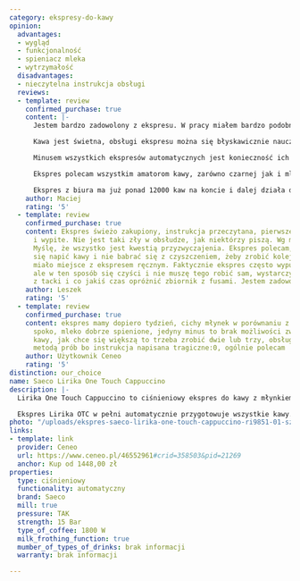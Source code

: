 ```yaml
---
category: ekspresy-do-kawy
opinion:
  advantages:
  - wygląd
  - funkcjonalność
  - spieniacz mleka
  - wytrzymałość
  disadvantages:
  - nieczytelna instrukcja obsługi
  reviews:
  - template: review
    confirmed_purchase: true
    content: |-
      Jestem bardzo zadowolony z ekspresu. W pracy miałem bardzo podobny ekspres, ale z ręcznym spieniaczem mleka, dyszą. Tutaj jest automatyczne spienianie, które sprawdza się znakomicie.

      Kawa jest świetna, obsługi ekspresu można się błyskawicznie nauczyć, nawet mimo początkowych obaw i konieczności korzystania z instrukcji. Po dwóch dniach już wszystko wchodzi w krew.

      Minusem wszystkich ekspresów automatycznych jest konieczność ich regularnego czyszczenia, tutaj jest nie inaczej, ale za wygodę w przygotowaniu kawy trzeba płacić koniecznością konserwacji.

      Ekspres polecam wszystkim amatorom kawy, zarówno czarnej jak i mlecznej. Ekspres jest świetny i w bardzo przystępnej cenie.

      Ekspres z biura ma już ponad 12000 kaw na koncie i dalej działa dobrze, więc liczę również na długowieczność.
    author: Maciej
    rating: '5'
  - template: review
    confirmed_purchase: true
    content: Ekspres świeżo zakupiony, instrukcja przeczytana, pierwsze kawy zrobione
      i wypite. Nie jest taki zły w obsłudze, jak niektórzy piszą. Wg mnie jest intuicyjny.
      Myślę, że wszystko jest kwestią przyzwyczajenia. Ekspres polecam, w końcu można
      się napić kawy i nie babrać się z czyszczeniem, żeby zrobić kolejną, jak to
      miało miejsce z ekspresem ręcznym. Faktycznie ekspres często wypuszcza wodę,
      ale w ten sposób się czyści i nie muszę tego robić sam, wystarczy opróżnić wodę
      z tacki i co jakiś czas opróżnić zbiornik z fusami. Jestem zadowolony z zakupu.
    author: Leszek
    rating: '5'
  - template: review
    confirmed_purchase: true
    content: ekspres mamy dopiero tydzień, cichy młynek w porównaniu z krupsem, kawa
      spoko, mleko dobrze spienione, jedyny minus to brak możliwości zwiększania ilości
      kawy, jak chce się większą to trzeba zrobić dwie lub trzy, obsługę ogarnęłam
      metodą prób bo instrukcja napisana tragiczne:0, ogólnie polecam
    author: Użytkownik Ceneo
    rating: '5'
distinction: our_choice
name: Saeco Lirika One Touch Cappuccino
description: |-
  Lirika One Touch Cappuccino to ciśnieniowy ekspres do kawy z młynkiem o mocy 1800 W z intuicyjnym interfejsem i funkcją spieniania mleka. Charakteryzuje się wysoką funkcjonalnością oraz kompaktowym wymiarem i kształtem. To urządzenie wygląda i działa profesjonalnie, dzięki czemu sprosta oczekiwaniom nawet najbardziej wymagających użytkowników.

  Ekspres Lirika OTC w pełni automatycznie przygotowuje wszystkie kawy. Dzięki systemowi One Touch przygotowanie ulubionego napoju jest możliwe poprzez dotknięcie zaledwie jednego przycisku. Wewnątrz ekspresu znajduje się wytrzymały, ceramiczny młynek, odpowiadający za sprawne i szybkie mielenie ziaren. Dla miłośników kaw mlecznych ekspres został wyposażony w spieniacz, który pod wpływem ciśnienia zamienia mleko w puszystą piankę, doskonałą do kaw typu cappuccino, czy latte macchiato. Szereg funkcji, w jakie wyposażono model Lirika, pozwala na wykorzystywanie ekspresu nie tylko w domowym zaciszu, ale również do użytku profesjonalnego.
photo: "/uploads/ekspres-saeco-lirika-one-touch-cappuccino-ri9851-01-szary.png"
links:
- template: link
  provider: Ceneo
  url: https://www.ceneo.pl/46552961#crid=358503&pid=21269
  anchor: Kup od 1448,00 zł
properties:
  type: ciśnieniowy
  functionality: automatyczny
  brand: Saeco
  mill: true
  pressure: TAK
  strength: 15 Bar
  type_of_coffee: 1800 W
  milk_frothing_function: true
  mumber_of_types_of_drinks: brak informacji
  warranty: brak informacji

---
```

